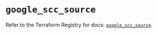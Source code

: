 # `google_scc_source`

Refer to the Terraform Registry for docs: [`google_scc_source`](https://registry.terraform.io/providers/hashicorp/google-beta/5.29.1/docs/resources/google_scc_source).
